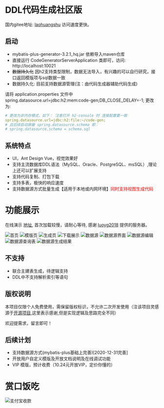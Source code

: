 # DDL代码生成社区版

国内gitee地址: [laohuangshu](https://gitee.com/laohuangshu/code-generator-parent) 访问速度更快。

## 启动

- mybatis-plus-generator-3.2.1_hq.jar 依赖导入maven仓库
- 直接运行 CodeGeneratorServerApplication 类即可，访问: http://localhost:10021
- <del>数据持久化</del> 因h2支持类型限制，数据无法导入，有兴趣的可以自行研究，接口返回模版项与sql数据一致
- 数据持久化: 目前支持数据源管理(注：由代码生成器辅助代码生成)

请将 application.properties 文件中 spring.datasource.url=jdbc:h2:mem:code-gen;DB_CLOSE_DELAY=-1; 更改为:
```yaml
# 更改为非内存模式，如下： 注意打开 h2-console 时 连接配置要一致
spring.datasource.url=jdbc:h2:file:~/code-gen;
# 且后续启动屏蔽 spring.datasource.schema 即：
# spring.datasource.schema = schema.sql
```

## 系统特点

- UI，Ant Design Vue，视觉效果好  
- 支持主流数据库DDL语法（MySQL、Oracle、PostgreSQL、msSQL）,理论上还可以扩展支持
- 支持代码复制、打包下载
- 支持多表，极快的响应速度
- 支持数据源方式批量生成【适用于本地或内网环境】<font color=red>同时支持视图生成代码</font>

# 功能展示
在线演示 [地址](http://123.56.225.223:10021/), 首次加载较慢，请耐心等待, 感谢 [luoyg2018](https://github.com/luoyg2018) 提供的服务器。

![首页](assert/index.png)
![模版页](assert/tpl.png)
![生成页](assert/code_gen.png)
![下载展示](assert/download.png)
![数据源](assert/data_source.png)
![数据源界面](assert/data_source_main.png)
![数据源编辑](assert/data_source_edit.png)
![数据源查询表](assert/data_source_tables.png)
![数据源生成结果](assert/data_source_gen_res.png)
## 不支持

- 联合主建表生成，待逻辑支持
- DDL中不支持解析索引等语句

## 版权说明

本项目仅限个人免费使用，需保留版权标识，不允许二次开发使用（注该项目灵感源于[开源项目](http://java.bejson.com/generator),这里表示感谢,但是实现逻辑及思路完全不同）

欢迎提需求，留言即可！

## 后续计划

- 支持数据源方式(mybatis-plus基础上完善)[2020-12-31完善]
- 开放用户自定义模版及开放文档说明及在线调试功能
- VIP 模版，预计收费（10.24元开放VIP，定价你懂的）

# 赏口饭吃
![支付宝收款](assert/alipay)
